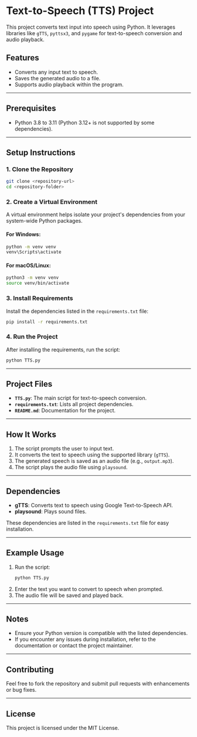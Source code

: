 # Text-to-Speech (TTS) Project

This project converts text input into speech using Python. It leverages libraries like `gTTS`, `pyttsx3`, and `pygame` for text-to-speech conversion and audio playback.

## Features
- Converts any input text to speech.
- Saves the generated audio to a file.
- Supports audio playback within the program.

---

## Prerequisites
- Python 3.8 to 3.11 (Python 3.12+ is not supported by some dependencies).

---

## Setup Instructions

### 1. Clone the Repository
```bash
git clone <repository-url>
cd <repository-folder>
```

### 2. Create a Virtual Environment
A virtual environment helps isolate your project's dependencies from your system-wide Python packages.

#### For Windows:
```bash
python -m venv venv
venv\Scripts\activate
```

#### For macOS/Linux:
```bash
python3 -m venv venv
source venv/bin/activate
```

### 3. Install Requirements
Install the dependencies listed in the `requirements.txt` file:
```bash
pip install -r requirements.txt
```

### 4. Run the Project
After installing the requirements, run the script:
```bash
python TTS.py
```

---

## Project Files
- **`TTS.py`**: The main script for text-to-speech conversion.
- **`requirements.txt`**: Lists all project dependencies.
- **`README.md`**: Documentation for the project.

---

## How It Works
1. The script prompts the user to input text.
2. It converts the text to speech using the supported library (`gTTS`).
3. The generated speech is saved as an audio file (e.g., `output.mp3`).
4. The script plays the audio file using `playsound`.

---

## Dependencies
- **gTTS**: Converts text to speech using Google Text-to-Speech API.
- **playsound**: Plays sound files.

These dependencies are listed in the `requirements.txt` file for easy installation.

---

## Example Usage
1. Run the script:
    ```bash
    python TTS.py
    ```
2. Enter the text you want to convert to speech when prompted.
3. The audio file will be saved and played back.

---

## Notes
- Ensure your Python version is compatible with the listed dependencies.
- If you encounter any issues during installation, refer to the documentation or contact the project maintainer.

---

## Contributing
Feel free to fork the repository and submit pull requests with enhancements or bug fixes.

---

## License
This project is licensed under the MIT License.
